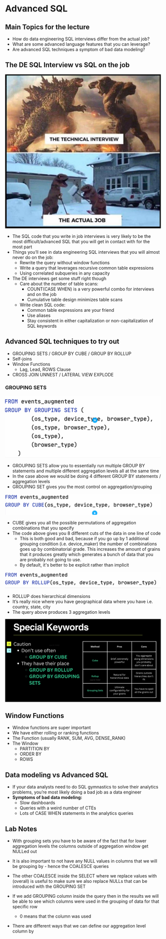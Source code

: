 # Advanced SQL

## Main Topics for the lecture

- How do data engineering SQL interviews differ from the actual job?
- What are some advanced language features that you can leverage?
- Are advanced SQL techniques a symptom of bad data modeling?

## The DE SQL Interview vs SQL on the job

![Lecture 2 1](https://github.com/marian-z/data-expert-io-bootcamp-2025/raw/main/week-5-applying-analytical-patterns/images/lecture-2-1.png)

- The SQL code that you write in job interviews is very likely to be the most difficult/advanced SQL that you will get in contact with for the most part
- Things you’ll see in data engineering SQL interviews that you will almost never do on the job:
  - Rewrite the query without window functions
  - Write a query that leverages recursive common table expressions
  - Using correlated subqueries in any capacity
- The DE interviews get some stuff right though
  - Care about the number of table scans:
    - COUNT(CASE WHEN) is a very powerful combo for interviews and on the job
    - Cumulative table design minimizes table scans
  - Write clean SQL code:
    - Common table expressions are your friend
    - Use aliases
    - Stay consistent in either capitalization or non-capitalization of SQL keywords

## Advanced SQL techniques to try out

- GROUPING SETS / GROUP BY CUBE / GROUP BY ROLLUP
- Self-joins
- Window Functions
  - Lag, Lead, ROWS Clause
- CROSS JOIN UNNEST / LATERAL VIEW EXPLODE

### GROUPING SETS

![Lecture 2 2](https://github.com/marian-z/data-expert-io-bootcamp-2025/raw/main/week-5-applying-analytical-patterns/images/lecture-2-2.png)

- GROUPING SETS allow you to essentially run multiple GROUP BY statements and multiple different aggregation levels all at the same time
- In the case above we would be doing 4 different GROUP BY statements / aggregation levels
- GROUPING SET gives you the most control on aggregation/grouping

![Lecture 2 3](https://github.com/marian-z/data-expert-io-bootcamp-2025/raw/main/week-5-applying-analytical-patterns/images/lecture-2-3.png)

- CUBE gives you all the possible permutations of aggregation combinations that you specify
- The code above gives you 8 different cuts of the data in one line of code
  - This is both good and bad, because if you go up by 1 additional grouping condition (i.e. device_maker) the number of combinations goes up by combinatorial grade. This increases the amount of grains that it produces greatly which generates a bunch of data that you are probably not going to use.
  - By default, it's better to be explicit rather than implicit

![Lecture 2 4](https://github.com/marian-z/data-expert-io-bootcamp-2025/raw/main/week-5-applying-analytical-patterns/images/lecture-2-4.png)

- ROLLUP does hierarchical dimensions
- It’s really nice where you have geographical data where you have i.e. country, state, city
- The query above produces 3 aggregation levels

![Lecture 2 5](https://github.com/marian-z/data-expert-io-bootcamp-2025/raw/main/week-5-applying-analytical-patterns/images/lecture-2-5.png)

## Window Functions

- Window functions are super important
- We have either rolling or ranking functions
- The Function (usually RANK, SUM, AVG, DENSE_RANK)
- The Window
  - PARTITION BY
  - ORDER BY
  - ROWS

## Data modeling vs Advanced SQL

- If your data analysts need to do SQL gymnastics to solve their analytics problems, you’re most likely doing a bad job as a data engineer
- **Symptoms of bad data modeling:**
  - Slow dashboards
  - Queries with a weird number of CTEs
  - Lots of CASE WHEN statements in the analytics queries

## Lab Notes

- With grouping sets you have to be aware of the fact that for lower aggregation levels the columns outside of aggregation window get NULLed out
- It is also important to not have any NULL values in columns that we will be grouping by - hence the COALESCE queries
- The other COALESCE inside the SELECT where we replace values with (overall) is useful to make sure we also replace NULLs that can be introduced with the GROUPING SET
- If we add GROUPING column inside the query then in the results we will be able to see which columns were used in the grouping of data for that specific row
  - 0 means that the column was used

- There are different ways that we can define our aggregation level column by
